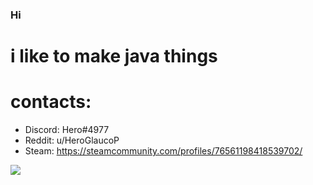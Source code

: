 ### Hi

# i like to make java things

# contacts:
- Discord: Hero#4977
- Reddit: u/HeroGlaucoP
- Steam: https://steamcommunity.com/profiles/76561198418539702/

![](https://komarev.com/ghpvc/?username=HeroGlaucoP)
